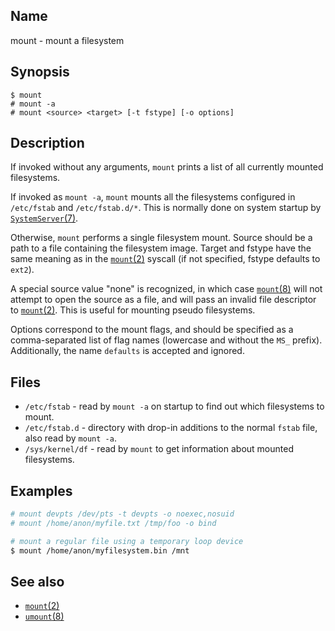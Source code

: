 ## Name

mount - mount a filesystem

## Synopsis

```**sh
$ mount
# mount -a
# mount <source> <target> [-t fstype] [-o options]
```

## Description

If invoked without any arguments, `mount` prints a list of all currently mounted
filesystems.

If invoked as `mount -a`, `mount` mounts all the filesystems configured in
`/etc/fstab` and `/etc/fstab.d/*`. This is normally done on system startup by
[`SystemServer`(7)](help://man/7/SystemServer).

Otherwise, `mount` performs a single filesystem mount. Source should be a path
to a file containing the filesystem image. Target and fstype have the same
meaning as in the [`mount`(2)](help://man/2/mount) syscall (if not specified,
fstype defaults to `ext2`).

A special source value "none" is recognized, in which case
[`mount`(8)](help://man/8/mount) will not attempt to open the source as a file, and will
pass an invalid file descriptor to [`mount`(2)](help://man/2/mount). This is
useful for mounting pseudo filesystems.

Options correspond to the mount flags, and should be specified as a
comma-separated list of flag names (lowercase and without the `MS_` prefix).
Additionally, the name `defaults` is accepted and ignored.

## Files

-   `/etc/fstab` - read by `mount -a` on startup to find out which filesystems to mount.
-   `/etc/fstab.d` - directory with drop-in additions to the normal `fstab` file, also read by `mount -a`.
-   `/sys/kernel/df` - read by `mount` to get information about mounted filesystems.

## Examples

```sh
# mount devpts /dev/pts -t devpts -o noexec,nosuid
# mount /home/anon/myfile.txt /tmp/foo -o bind

# mount a regular file using a temporary loop device
$ mount /home/anon/myfilesystem.bin /mnt
```

## See also

-   [`mount`(2)](help://man/2/mount)
-   [`umount`(8)](help://man/8/umount)
